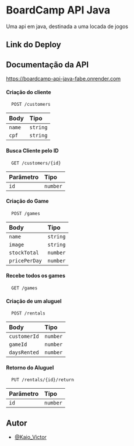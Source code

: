 # BoardCamp API Java

Uma api em java, destinada a uma locada de jogos

## Link do Deploy

## Documentação da API
https://boardcamp-api-java-fabe.onrender.com

#### Criação do cliente

```http
  POST /customers
```

| Body   | Tipo     |
| :----- | :------- |
| `name` | `string` |
| `cpf`  | `string` |

#### Busca Cliente pelo ID

```http
  GET /customers/{id}
```

| Parâmetro | Tipo     |
| :-------- | :------- |
| `id`      | `number` |

#### Criação do Game

```http
  POST /games
```

| Body          | Tipo     |
| :------------ | :------- |
| `name`        | `string` |
| `image`       | `string` |
| `stockTotal`  | `number` |
| `pricePerDay` | `number` |

#### Recebe todos os games

```http
  GET /games
```

#### Criação de um aluguel

```http
  POST /rentals
```

| Body         | Tipo     |
| :----------- | :------- |
| `customerId` | `number` |
| `gameId`     | `number` |
| `daysRented` | `number` |

#### Retorno do Aluguel

```http
  PUT /rentals/{id}/return
```

| Parâmetro | Tipo     |
| :-------- | :------- |
| `id`      | `number` |

## Autor

- [@Kaio_Victor](https://www.github.com/Kess220)
